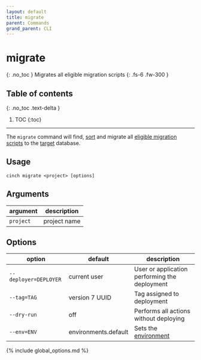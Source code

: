 ```yaml
---
layout: default
title: migrate
parent: Commands
grand_parent: CLI
---
```


# migrate
{: .no_toc }
Migrates all eligible migration scripts
{: .fs-6 .fw-300 }

## Table of contents
{: .no_toc .text-delta }

1. TOC
{:toc}
----

The `migrate` command will find, [sort](/workflows/migrate.html#sorting) and migrate all 
[eligible migration scripts](/workflows/migrate.html#eligibility) to the [target](/concepts/target.html) database.

## Usage
```text
cinch migrate <project> [options]
```

## Arguments

| argument  | description  |
|-----------|--------------|
| `project` | project name |

## Options

| option                | default              | description                                        |
|-----------------------|----------------------|----------------------------------------------------|
| `--deployer=DEPLOYER` | current user         | User or application performing the deployment      |
| `--tag=TAG`           | version 7 UUID       | Tag assigned to deployment                         |
| `--dry-run`           | off                  | Performs all actions without deploying             |
| `--env=ENV`           | environments.default | Sets the [environment](/concepts/environment.html) |
{% include global_options.md %}